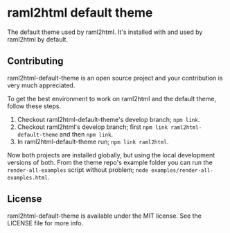 # raml2html default theme

The default theme used by raml2html. It's installed with and used by raml2html by default.

## Contributing
raml2html-default-theme is an open source project and your contribution is very much appreciated.

To get the best environment to work on raml2html and the default theme, follow these steps.

1. Checkout raml2html-default-theme's develop branch; `npm link`.
2. Checkout raml2html's develop branch; first `npm link raml2html-default-theme` and then `npm link`.
3. In raml2html-default-theme run; `npm link raml2html`.

Now both projects are installed globally, but using the local development versions of both.
From the theme repo's example folder you can run the `render-all-examples` script without problem; `node examples/render-all-examples.html`.

## License
raml2html-default-theme is available under the MIT license. See the LICENSE file for more info.
